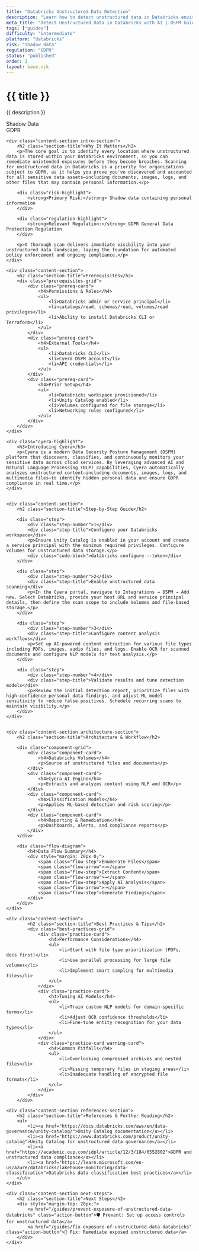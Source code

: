 ```yaml
---
title: "Databricks Unstructured Data Detection"
description: "Learn how to detect unstructured data in Databricks environments. Follow step-by-step guidance for GDPR compliance using AI-powered classification."
meta_title: "Detect Unstructured Data in Databricks with AI | DSPM Guide"
tags: ["guides"]
difficulty: "intermediate"
platform: "databricks"
risk: "shadow data"
regulation: "GDPR"
status: "published"
order: 1
layout: base.njk
---
```


<div class="container">
    <div class="header">
        <h1>{{ title }}</h1>
        <p>{{ description }}</p>
        <div class="badge">Shadow Data</div>
        <div class="badge regulation">GDPR</div>
    </div>

    <div class="content-section intro-section">
        <h2 class="section-title">Why It Matters</h2>
        <p>The core goal is to identify every location where unstructured data is stored within your Databricks environment, so you can remediate unintended exposures before they become breaches. Scanning for unstructured data in Databricks is a priority for organizations subject to GDPR, as it helps you prove you've discovered and accounted for all sensitive data assets—including documents, images, logs, and other files that may contain personal information.</p>
        
        <div class="risk-highlight">
            <strong>Primary Risk:</strong> Shadow data containing personal information
        </div>
        
        <div class="regulation-highlight">
            <strong>Relevant Regulation:</strong> GDPR General Data Protection Regulation
        </div>
        
        <p>A thorough scan delivers immediate visibility into your unstructured data landscape, laying the foundation for automated policy enforcement and ongoing compliance.</p>
    </div>

    <div class="content-section">
        <h2 class="section-title">Prerequisites</h2>
        <div class="prerequisites-grid">
            <div class="prereq-card">
                <h4>Permissions & Roles</h4>
                <ul>
                    <li>Databricks admin or service principal</li>
                    <li>catalogs/read, schemas/read, volumes/read privileges</li>
                    <li>Ability to install Databricks CLI or Terraform</li>
                </ul>
            </div>
            <div class="prereq-card">
                <h4>External Tools</h4>
                <ul>
                    <li>Databricks CLI</li>
                    <li>Cyera DSPM account</li>
                    <li>API credentials</li>
                </ul>
            </div>
            <div class="prereq-card">
                <h4>Prior Setup</h4>
                <ul>
                    <li>Databricks workspace provisioned</li>
                    <li>Unity Catalog enabled</li>
                    <li>Volumes configured for file storage</li>
                    <li>Networking rules configured</li>
                </ul>
            </div>
        </div>
    </div>
	
    <div class="cyera-highlight">
        <h3>Introducing Cyera</h3>
        <p>Cyera is a modern Data Security Posture Management (DSPM) platform that discovers, classifies, and continuously monitors your sensitive data across cloud services. By leveraging advanced AI and Natural Language Processing (NLP) capabilities, Cyera automatically analyzes unstructured content—including documents, images, logs, and multimedia files—to identify hidden personal data and ensure GDPR compliance in real time.</p>
    </div>
	

    <div class="content-section">
        <h2 class="section-title">Step-by-Step Guide</h2>
        
        <div class="step">
            <div class="step-number">1</div>
            <div class="step-title">Configure your Databricks workspace</div>
            <p>Ensure Unity Catalog is enabled in your account and create a service principal with the minimum required privileges. Configure Volumes for unstructured data storage.</p>
            <div class="code-block">databricks configure --token</div>
        </div>

        <div class="step">
            <div class="step-number">2</div>
            <div class="step-title">Enable unstructured data scanning</div>
            <p>In the Cyera portal, navigate to Integrations → DSPM → Add new. Select Databricks, provide your host URL and service principal details, then define the scan scope to include Volumes and file-based storage.</p>
        </div>

        <div class="step">
            <div class="step-number">3</div>
            <div class="step-title">Configure content analysis workflows</div>
            <p>Set up AI-powered content extraction for various file types including PDFs, images, audio files, and logs. Enable OCR for scanned documents and configure NLP models for text analysis.</p>
        </div>

        <div class="step">
            <div class="step-number">4</div>
            <div class="step-title">Validate results and tune detection models</div>
            <p>Review the initial detection report, prioritize files with high-confidence personal data findings, and adjust ML model sensitivity to reduce false positives. Schedule recurring scans to maintain visibility.</p>
        </div>
    </div>


    <div class="content-section architecture-section">
        <h2 class="section-title">Architecture & Workflow</h2>
        
        <div class="component-grid">
            <div class="component-card">
                <h4>Databricks Volumes</h4>
                <p>Source of unstructured files and documents</p>
            </div>
            <div class="component-card">
                <h4>Cyera AI Engine</h4>
                <p>Extracts and analyzes content using NLP and OCR</p>
            </div>
            <div class="component-card">
                <h4>Classification Models</h4>
                <p>Applies ML-based detection and risk scoring</p>
            </div>
            <div class="component-card">
                <h4>Reporting & Remediation</h4>
                <p>Dashboards, alerts, and compliance reports</p>
            </div>
        </div>

        <div class="flow-diagram">
            <h4>Data Flow Summary</h4>
            <div style="margin: 20px 0;">
                <span class="flow-step">Enumerate Files</span>
                <span class="flow-arrow">→</span>
                <span class="flow-step">Extract Content</span>
                <span class="flow-arrow">→</span>
                <span class="flow-step">Apply AI Analysis</span>
                <span class="flow-arrow">→</span>
                <span class="flow-step">Generate Findings</span>
            </div>
        </div>
    </div>

	<div class="content-section">
	        <h2 class="section-title">Best Practices & Tips</h2>
	        <div class="best-practices-grid">
	            <div class="practice-card">
	                <h4>Performance Considerations</h4>
	                <ul>
	                    <li>Start with file type prioritization (PDFs, docs first)</li>
	                    <li>Use parallel processing for large file volumes</li>
	                    <li>Implement smart sampling for multimedia files</li>
	                </ul>
	            </div>
	            <div class="practice-card">
	                <h4>Tuning AI Models</h4>
	                <ul>
	                    <li>Train custom NLP models for domain-specific terms</li>
	                    <li>Adjust OCR confidence thresholds</li>
	                    <li>Fine-tune entity recognition for your data types</li>
	                </ul>
	            </div>
	            <div class="practice-card warning-card">
	                <h4>Common Pitfalls</h4>
	                <ul>
	                    <li>Overlooking compressed archives and nested files</li>
	                    <li>Missing temporary files in staging areas</li>
	                    <li>Inadequate handling of encrypted file formats</li>
	                </ul>
	            </div>
	        </div>
	    </div>

    <div class="content-section references-section">
        <h2 class="section-title">References & Further Reading</h2>
        <ul>
            <li><a href="https://docs.databricks.com/aws/en/data-governance/unity-catalog/">Unity Catalog documentation</a></li>
            <li><a href="https://www.databricks.com/product/unity-catalog">Unity Catalog for unstructured data governance</a></li>
            <li><a href="https://academic.oup.com/idpl/article/12/3/184/6552802">GDPR and unstructured data compliance</a></li>
            <li><a href="https://learn.microsoft.com/en-us/azure/databricks/lakehouse-monitoring/data-classification">Databricks data classification best practices</a></li>
        </ul>
    </div>

    <div class="content-section next-steps">
        <h2 class="section-title">Next Steps</h2>
        <div style="margin-top: 20px;">
            <a href="/guides/prevent-exposure-of-unstructured-data-databricks" class="action-button">🛡️ Prevent: Set up access controls for unstructured data</a>
            <a href="/guides/fix-exposure-of-unstructured-data-databricks" class="action-button">🔧 Fix: Remediate exposed unstructured data</a>
        </div>
    </div>
</div>